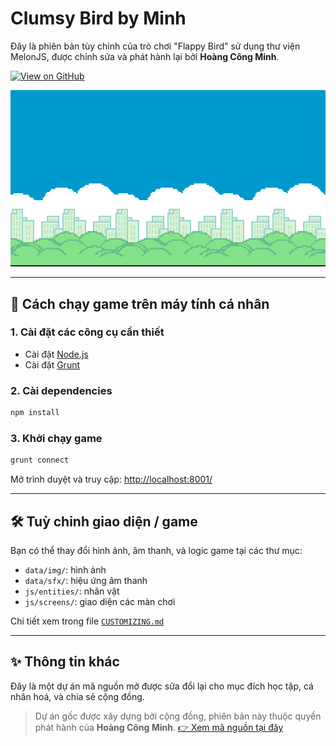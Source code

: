 # Clumsy Bird by Minh

Đây là phiên bản tùy chỉnh của trò chơi "Flappy Bird" sử dụng thư viện MelonJS, được chỉnh sửa và phát hành lại bởi **Hoàng Công Minh**.

[![View on GitHub](https://img.shields.io/badge/View_on-GitHub-181717?logo=github)](https://github.com/minhhoang0112/clumsy-bird-minh)

![Screenshot](https://raw.githubusercontent.com/minhhoang0112/clumsy-bird-minh/main/data/img/bg.png)

---

## 🚀 Cách chạy game trên máy tính cá nhân

### 1. Cài đặt các công cụ cần thiết

- Cài đặt [Node.js](http://nodejs.org/download/)
- Cài đặt [Grunt](http://gruntjs.com/)

### 2. Cài dependencies

```bash
npm install
```

### 3. Khởi chạy game

```bash
grunt connect
```

Mở trình duyệt và truy cập: [http://localhost:8001/](http://localhost:8001/)

---

## 🛠 Tuỳ chỉnh giao diện / game

Bạn có thể thay đổi hình ảnh, âm thanh, và logic game tại các thư mục:

- `data/img/`: hình ảnh
- `data/sfx/`: hiệu ứng âm thanh
- `js/entities/`: nhân vật
- `js/screens/`: giao diện các màn chơi

Chi tiết xem trong file [`CUSTOMIZING.md`](./CUSTOMIZING.md)

---

## ✨ Thông tin khác

Đây là một dự án mã nguồn mở được sửa đổi lại cho mục đích học tập, cá nhân hoá, và chia sẻ cộng đồng.

> Dự án gốc được xây dựng bởi cộng đồng, phiên bản này thuộc quyền phát hành của **Hoàng Công Minh**.
> [👉 Xem mã nguồn tại đây](https://github.com/minhhoang0112/clumsy-bird-minh)
